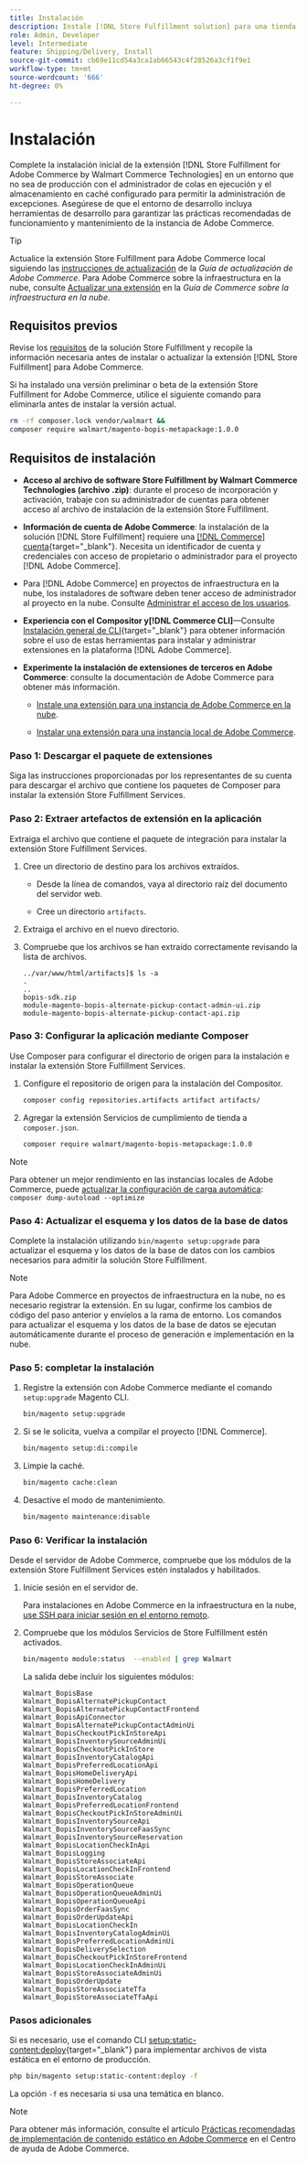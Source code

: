 ```yaml
---
title: Instalación
description: Instale [!DNL Store Fulfillment solution] para una tienda Adobe Commerce usando Composer para PHP.
role: Admin, Developer
level: Intermediate
feature: Shipping/Delivery, Install
source-git-commit: cb69e11cd54a3ca1ab66543c4f28526a3cf1f9e1
workflow-type: tm+mt
source-wordcount: '666'
ht-degree: 0%

---
```



# Instalación

Complete la instalación inicial de la extensión [!DNL Store Fulfillment for Adobe Commerce by Walmart Commerce Technologies] en un entorno que no sea de producción con el administrador de colas en ejecución y el almacenamiento en caché configurado para permitir la administración de excepciones. Asegúrese de que el entorno de desarrollo incluya herramientas de desarrollo para garantizar las prácticas recomendadas de funcionamiento y mantenimiento de la instancia de Adobe Commerce.

>[!TIP]
>
>Actualice la extensión Store Fulfillment para Adobe Commerce local siguiendo las [instrucciones de actualización](https://experienceleague.adobe.com/docs/commerce-operations/upgrade-guide/modules/upgrade.html) de la _Guía de actualización de Adobe Commerce_. Para Adobe Commerce sobre la infraestructura en la nube, consulte [Actualizar una extensión](https://experienceleague.adobe.com/docs/commerce-cloud-service/user-guide/configure-store/extensions.html#upgrade-an-extension) en la *Guía de Commerce sobre la infraestructura en la nube*.

## Requisitos previos

Revise los [requisitos](solution-requirements.md) de la solución Store Fulfillment y recopile la información necesaria antes de instalar o actualizar la extensión [!DNL Store Fulfillment] para Adobe Commerce.

Si ha instalado una versión preliminar o beta de la extensión Store Fulfillment for Adobe Commerce, utilice el siguiente comando para eliminarla antes de instalar la versión actual.

```bash
rm -rf composer.lock vendor/walmart &&
composer require walmart/magento-bopis-metapackage:1.0.0
```

## Requisitos de instalación

- **Acceso al archivo de software Store Fulfillment by Walmart Commerce Technologies (archivo .zip)**: durante el proceso de incorporación y activación, trabaje con su administrador de cuentas para obtener acceso al archivo de instalación de la extensión Store Fulfillment.

- **Información de cuenta de Adobe Commerce**: la instalación de la solución [!DNL Store Fulfillment] requiere una [[!DNL Commerce] cuenta](https://experienceleague.adobe.com/en/docs/commerce-admin/start/commerce-account/commerce-account-create){target="_blank"}. Necesita un identificador de cuenta y credenciales con acceso de propietario o administrador para el proyecto [!DNL Adobe Commerce].

- Para [!DNL Adobe Commerce] en proyectos de infraestructura en la nube, los instaladores de software deben tener acceso de administrador al proyecto en la nube. Consulte [Administrar el acceso de los usuarios](https://experienceleague.adobe.com/en/docs/commerce-cloud-service/user-guide/project/user-access).

- **Experiencia con el Compositor y[!DNL Commerce CLI]**—Consulte [Instalación general de CLI](https://experienceleague.adobe.com/en/docs/commerce-operations/installation-guide/tutorials/extensions){target="_blank"} para obtener información sobre el uso de estas herramientas para instalar y administrar extensiones en la plataforma [!DNL Adobe Commerce].

- **Experimente la instalación de extensiones de terceros en Adobe Commerce**: consulte la documentación de Adobe Commerce para obtener más información.

   - [Instale una extensión para una instancia de Adobe Commerce en la nube](https://experienceleague.adobe.com/en/docs/commerce-cloud-service/user-guide/configure-store/extensions#install-an-extension).

   - [Instalar una extensión para una instancia local de Adobe Commerce](https://experienceleague.adobe.com/en/docs/commerce-operations/installation-guide/tutorials/extensions).

### Paso 1: Descargar el paquete de extensiones

Siga las instrucciones proporcionadas por los representantes de su cuenta para descargar el archivo que contiene los paquetes de Composer para instalar la extensión Store Fulfillment Services.

### Paso 2: Extraer artefactos de extensión en la aplicación

Extraiga el archivo que contiene el paquete de integración para instalar la extensión Store Fulfillment Services.

1. Cree un directorio de destino para los archivos extraídos.

   - Desde la línea de comandos, vaya al directorio raíz del documento del servidor web.

   - Cree un directorio `artifacts`.

1. Extraiga el archivo en el nuevo directorio.

1. Compruebe que los archivos se han extraído correctamente revisando la lista de archivos.

   ```
   ../var/www/html/artifacts]$ ls -a
   .
   ..
   bopis-sdk.zip
   module-magento-bopis-alternate-pickup-contact-admin-ui.zip
   module-magento-bopis-alternate-pickup-contact-api.zip
   ```

### Paso 3: Configurar la aplicación mediante Composer

Use Composer para configurar el directorio de origen para la instalación e instalar la extensión Store Fulfillment Services.

1. Configure el repositorio de origen para la instalación del Compositor.

   ```bash
   composer config repositories.artifacts artifact artifacts/
   ```

1. Agregar la extensión Servicios de cumplimiento de tienda a `composer.json`.

   ```bash
   composer require walmart/magento-bopis-metapackage:1.0.0
   ```

>[!NOTE]
>
>Para obtener un mejor rendimiento en las instancias locales de Adobe Commerce, puede [actualizar la configuración de carga automática](https://experienceleague.adobe.com/docs/commerce-operations/performance-best-practices/deployment-flow.html#update-the-autoloader): `composer dump-autoload --optimize`

### Paso 4: Actualizar el esquema y los datos de la base de datos

Complete la instalación utilizando `bin/magento setup:upgrade` para actualizar el esquema y los datos de la base de datos con los cambios necesarios para admitir la solución Store Fulfillment.

>[!NOTE]
>
>Para Adobe Commerce en proyectos de infraestructura en la nube, no es necesario registrar la extensión. En su lugar, confirme los cambios de código del paso anterior y envíelos a la rama de entorno. Los comandos para actualizar el esquema y los datos de la base de datos se ejecutan automáticamente durante el proceso de generación e implementación en la nube.

### Paso 5: completar la instalación

1. Registre la extensión con Adobe Commerce mediante el comando `setup:upgrade` Magento CLI.

   ```bash
   bin/magento setup:upgrade
   ```

1. Si se le solicita, vuelva a compilar el proyecto [!DNL Commerce].

   ```bash
   bin/magento setup:di:compile
   ```

1. Limpie la caché.

   ```bash
   bin/magento cache:clean
   ```

1. Desactive el modo de mantenimiento.

   ```bash
   bin/magento maintenance:disable
   ```

### Paso 6: Verificar la instalación

Desde el servidor de Adobe Commerce, compruebe que los módulos de la extensión Store Fulfillment Services estén instalados y habilitados.

1. Inicie sesión en el servidor de.

   Para instalaciones en Adobe Commerce en la infraestructura en la nube, [use SSH para iniciar sesión en el entorno remoto](https://experienceleague.adobe.com/en/docs/commerce-cloud-service/user-guide/develop/secure-connections#ssh).

1. Compruebe que los módulos Servicios de Store Fulfillment estén activados.

   ```bash
   bin/magento module:status  --enabled | grep Walmart
   ```

   La salida debe incluir los siguientes módulos:

   ```
   Walmart_BopisBase
   Walmart_BopisAlternatePickupContact
   Walmart_BopisAlternatePickupContactFrontend
   Walmart_BopisApiConnector
   Walmart_BopisAlternatePickupContactAdminUi
   Walmart_BopisCheckoutPickInStoreApi
   Walmart_BopisInventorySourceAdminUi
   Walmart_BopisCheckoutPickInStore
   Walmart_BopisInventoryCatalogApi
   Walmart_BopisPreferredLocationApi
   Walmart_BopisHomeDeliveryApi
   Walmart_BopisHomeDelivery
   Walmart_BopisPreferredLocation
   Walmart_BopisInventoryCatalog
   Walmart_BopisPreferredLocationFrontend
   Walmart_BopisCheckoutPickInStoreAdminUi
   Walmart_BopisInventorySourceApi
   Walmart_BopisInventorySourceFaasSync
   Walmart_BopisInventorySourceReservation
   Walmart_BopisLocationCheckInApi
   Walmart_BopisLogging
   Walmart_BopisStoreAssociateApi
   Walmart_BopisLocationCheckInFrontend
   Walmart_BopisStoreAssociate
   Walmart_BopisOperationQueue
   Walmart_BopisOperationQueueAdminUi
   Walmart_BopisOperationQueueApi
   Walmart_BopisOrderFaasSync
   Walmart_BopisOrderUpdateApi
   Walmart_BopisLocationCheckIn
   Walmart_BopisInventoryCatalogAdminUi
   Walmart_BopisPreferredLocationAdminUi
   Walmart_BopisDeliverySelection
   Walmart_BopisCheckoutPickInStoreFrontend
   Walmart_BopisLocationCheckInAdminUi
   Walmart_BopisStoreAssociateAdminUi
   Walmart_BopisOrderUpdate
   Walmart_BopisStoreAssociateTfa
   Walmart_BopisStoreAssociateTfaApi
   ```

### Pasos adicionales

Si es necesario, use el comando CLI [setup:static-content:deploy](https://experienceleague.adobe.com/en/docs/commerce-operations/tools/cli-reference/commerce-on-premises){target="_blank"} para implementar archivos de vista estática en el entorno de producción.

```bash
php bin/magento setup:static-content:deploy -f
```

La opción `-f` es necesaria si usa una temática en blanco.

>[!NOTE]
>
>Para obtener más información, consulte el artículo [Prácticas recomendadas de implementación de contenido estático en Adobe Commerce](https://experienceleague.adobe.com/docs/commerce-operations/implementation-playbook/best-practices/development/static-content-deployment.html) en el Centro de ayuda de Adobe Commerce.


